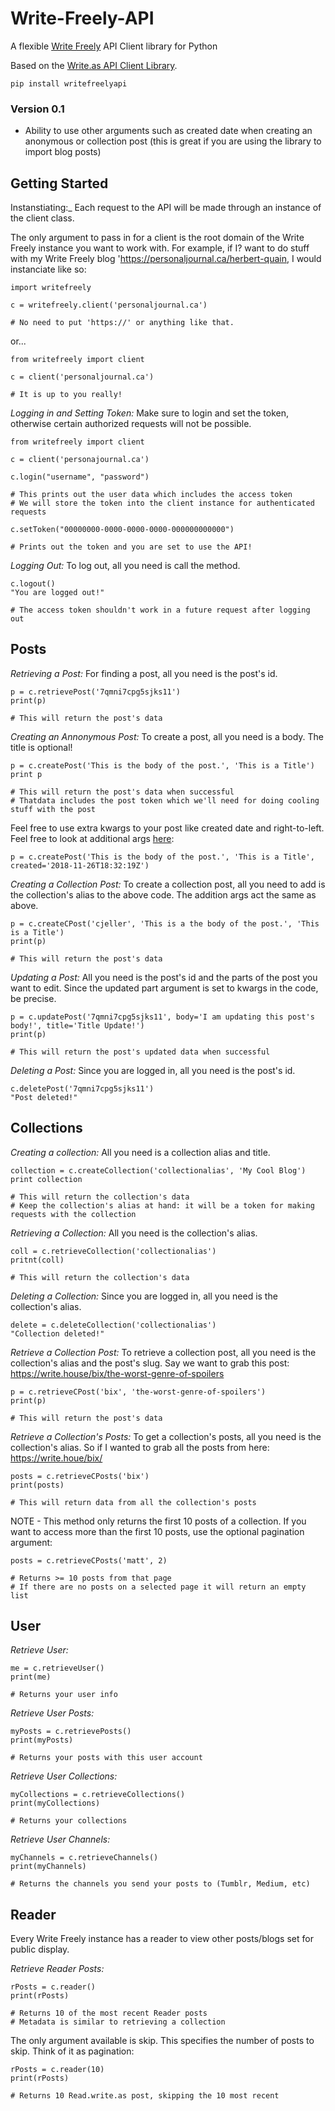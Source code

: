 # Write-Freely-API
A flexible [Write Freely](https://writefreely.org) API Client library for Python

Based on the [Write.as API Client Library](https://github.com/cjeller1592/WriteasAPI).

```
pip install writefreelyapi
```
### Version 0.1
- Ability to use other arguments such as created date when creating an anonymous or collection post (this is great if you are using the library to import blog posts)

## **Getting Started**

Instanstiating:_
Each request to the API will be made through an instance of the client class.

The only argument to pass in for a client is the root domain of the Write Freely instance you want to work with. For example, if I? want to do stuff with my Write Freely blog 'https://personaljournal.ca/herbert-quain, I would instanciate like so:

```
import writefreely

c = writefreely.client('personaljournal.ca')

# No need to put 'https://' or anything like that.

```
or...

```
from writefreely import client

c = client('personaljournal.ca')

# It is up to you really!
```

_Logging in and Setting Token:_
Make sure to login and set the token, otherwise certain authorized requests will not be possible.

```
from writefreely import client

c = client('personajournal.ca')

c.login("username", "password")

# This prints out the user data which includes the access token
# We will store the token into the client instance for authenticated requests

c.setToken("00000000-0000-0000-0000-000000000000")

# Prints out the token and you are set to use the API!
```

_Logging Out:_
To log out, all you need is call the method.

```
c.logout()
"You are logged out!"

# The access token shouldn't work in a future request after logging out
```


## **Posts**
_Retrieving a Post:_
For finding a post, all you need is the post's id.

```
p = c.retrievePost('7qmni7cpg5sjks11')
print(p)

# This will return the post's data
```

_Creating an Annonymous Post:_
To create a post, all you need is a body. The title is optional!

```
p = c.createPost('This is the body of the post.', 'This is a Title')
print p

# This will return the post's data when successful
# Thatdata includes the post token which we'll need for doing cooling stuff with the post
```
Feel free to use extra kwargs to your post like created date and right-to-left. Feel free to look at additional args [here](https://developers.write.as/docs/api/#publish-a-post):

```
p = c.createPost('This is the body of the post.', 'This is a Title', created='2018-11-26T18:32:19Z')
```

_Creating a Collection Post:_
To create a collection post, all you need to add is the collection's alias to the above code. The addition args act the same as above.

```
p = c.createCPost('cjeller', 'This is a the body of the post.', 'This is a Title')
print(p)

# This will return the post's data 
```

_Updating a Post:_
All you need is the post's id and the parts of the post you want to edit. Since the updated part argument is set to kwargs in the code, be precise.

```
p = c.updatePost('7qmni7cpg5sjks11', body='I am updating this post's body!', title='Title Update!')
print(p)

# This will return the post's updated data when successful
```

_Deleting a Post:_
Since you are logged in, all you need is the post's id.

```
c.deletePost('7qmni7cpg5sjks11')
"Post deleted!"
```


## **Collections**

_Creating a collection:_ 
All you need is a collection alias and title.

```
collection = c.createCollection('collectionalias', 'My Cool Blog')
print collection

# This will return the collection's data
# Keep the collection's alias at hand: it will be a token for making requests with the collection
```

_Retrieving a Collection:_
All you need is the collection's alias.

```
coll = c.retrieveCollection('collectionalias')
pritnt(coll)

# This will return the collection's data
```

_Deleting a Collection:_
Since you are logged in, all you need is the collection's alias.

```
delete = c.deleteCollection('collectionalias')
"Collection deleted!"
```

_Retrieve a Collection Post:_
To retrieve a collection post, all you need is the collection's alias and the post's slug. Say we want to grab this post: https://write.house/bix/the-worst-genre-of-spoilers

```
p = c.retrieveCPost('bix', 'the-worst-genre-of-spoilers')
print(p)

# This will return the post's data 
```

_Retrieve a Collection's Posts:_
To get a collection's posts, all you need is the collection's alias. So if I wanted to grab all the posts from here: https://write.houe/bix/

```
posts = c.retrieveCPosts('bix')
print(posts)

# This will return data from all the collection's posts
```
NOTE - This method only returns the first 10 posts of a collection. If you want to access more than the first 10 posts, use the optional pagination argument:

```
posts = c.retrieveCPosts('matt', 2)

# Returns >= 10 posts from that page
# If there are no posts on a selected page it will return an empty list
```

## **User**

_Retrieve User:_

```
me = c.retrieveUser()
print(me)

# Returns your user info 
```
_Retrieve User Posts:_

```
myPosts = c.retrievePosts()
print(myPosts)

# Returns your posts with this user account
```

_Retrieve User Collections:_

```
myCollections = c.retrieveCollections()
print(myCollections)

# Returns your collections
```

_Retrieve User Channels:_

```
myChannels = c.retrieveChannels()
print(myChannels)

# Returns the channels you send your posts to (Tumblr, Medium, etc)
```

## **Reader**

Every Write Freely instance has a reader to view other posts/blogs set for public display.

_Retrieve Reader Posts:_

```
rPosts = c.reader()
print(rPosts)

# Returns 10 of the most recent Reader posts
# Metadata is similar to retrieving a collection
```
The only argument available is skip. This specifies the number of posts to skip. Think of it as pagination:

```
rPosts = c.reader(10)
print(rPosts)

# Returns 10 Read.write.as post, skipping the 10 most recent
```
